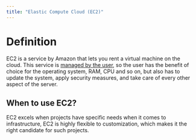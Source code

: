 ```yaml
---
title: "Elastic Compute Cloud (EC2)"
---
```


# Definition

EC2 is a service by Amazon that lets you rent a virtual machine on the cloud. This service is <u>managed by the user</u>, so the user has the benefit of choice for the operating system, RAM, CPU and so on, but also has to update the system, apply security measures, and take care of every other aspect of the server.

## When to use EC2?

EC2 excels when projects have specific needs when it comes to infrastructure, EC2 is highly flexible to customization, which makes it the right candidate for such projects.

